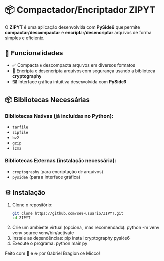 # 📦 Compactador/Encriptador ZIPYT

O **ZIPYT** é uma aplicação desenvolvida com **PySide6** que permite **compactar/descompactar** e **encriptar/desencriptar** arquivos de forma simples e eficiente.

## 🚀 Funcionalidades

- ✅ Compacta e descompacta arquivos em diversos formatos
- 🔐 Encripta e desencripta arquivos com segurança usando a biblioteca **cryptography**
- 🖼 Interface gráfica intuitiva desenvolvida com **PySide6**

## 📦 Bibliotecas Necessárias

### Bibliotecas Nativas (já incluídas no Python):
- `tarfile`
- `zipfile`
- `bz2`
- `gzip`
- `lzma`

### Bibliotecas Externas (instalação necessária):
- `cryptography` (para encriptação de arquivos)
- `pyside6` (para a interface gráfica)

## ⚙️ Instalação

1. Clone o repositório:
   ```bash
   git clone https://github.com/seu-usuario/ZIPYT.git
   cd ZIPYT
2. Crie um ambiente virtual (opcional, mas recomendado):
   python -m venv venv
   source venv/bin/activate
3. Instale as dependências:
   pip install cryptography pyside6
4. Execute o programa:
   python main.py


Feito com 🐍 e ☕ por Gabriel Bragion de Micco!